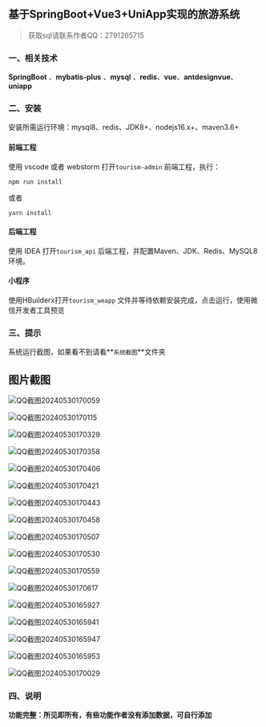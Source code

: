 ## 基于SpringBoot+Vue3+UniApp实现的旅游系统



> 获取sql请联系作者QQ：2791265715



### 一、相关技术

**SpringBoot** 、**mybatis-plus** 、**mysql** 、**redis**、**vue**、**antdesignvue**、**uniapp**



### 二、安装

安装所需运行环境：mysql8、redis、JDK8+、nodejs16.x+、maven3.6+

#### 前端工程

使用 vscode 或者 webstorm 打开`tourism-admin` 前端工程，执行：

```
npm run install
```

或者

```
yarn install
```

#### 后端工程

使用 IDEA 打开`tourism_api` 后端工程，并配置Maven、JDK、Redis、MySQL8环境。

#### 小程序

使用HBuilderx打开`tourism_weapp` 文件并等待依赖安装完成，点击运行，使用微信开发者工具预览



### 三、提示 

系统运行截图，如果看不到请看**`系统截图`**文件夹

## 图片截图
![QQ截图20240530170059](https://img-blog.csdnimg.cn/img_convert/84b83fecd55107a900046dbd6c5a5b33.png)

![QQ截图20240530170115](https://img-blog.csdnimg.cn/img_convert/37a8b4759006d7cd933ff7abd94560aa.png)

![QQ截图20240530170329](https://img-blog.csdnimg.cn/img_convert/0f7b63d470ce5523ebd9970fe936047a.png)

![QQ截图20240530170358](https://img-blog.csdnimg.cn/img_convert/7b1df1740ff1cb846838b1ea349b302a.png)

![QQ截图20240530170406](https://img-blog.csdnimg.cn/img_convert/cd6b5d8495884c5ef644293b6e219a24.png)

![QQ截图20240530170421](https://img-blog.csdnimg.cn/img_convert/fa8575362a670353f72c609c791ab16a.png)

![QQ截图20240530170443](https://img-blog.csdnimg.cn/img_convert/e6efef00c5da0bbe43e9aa5f2c942ef4.png)

![QQ截图20240530170458](https://img-blog.csdnimg.cn/img_convert/5c2423cce1b6c384cc42a8c71c1aa4fe.png)

![QQ截图20240530170507](https://img-blog.csdnimg.cn/img_convert/a5a9b2fb12b4ea46228865cabc939d70.png)

![QQ截图20240530170530](https://img-blog.csdnimg.cn/img_convert/cd1294e673e5da58ee2adf36fd4e00f4.png)

![QQ截图20240530170559](https://img-blog.csdnimg.cn/img_convert/9345b931a8ae2adec2bd3c3c3ec06493.png)

![QQ截图20240530170617](https://img-blog.csdnimg.cn/img_convert/83d39dd35184a080b475e19c086c82c0.png)

![QQ截图20240530165927](https://img-blog.csdnimg.cn/img_convert/4c2fd2409dd1a0649e7e849915465c8c.png)

![QQ截图20240530165941](https://img-blog.csdnimg.cn/img_convert/02f08085de5aa66167d6d56919f92388.png)

![QQ截图20240530165947](https://img-blog.csdnimg.cn/img_convert/9a9b02805c8fa9532df47d9beeaaaec0.png)

![QQ截图20240530165953](https://img-blog.csdnimg.cn/img_convert/d903c909ae1e80e18e83f01e6ef135ae.png)

![QQ截图20240530170029](https://img-blog.csdnimg.cn/img_convert/274dd0615e33ea423ad4990acd2c56bf.png)



### 四、说明

**功能完整：所见即所有，有些功能作者没有添加数据，可自行添加**
